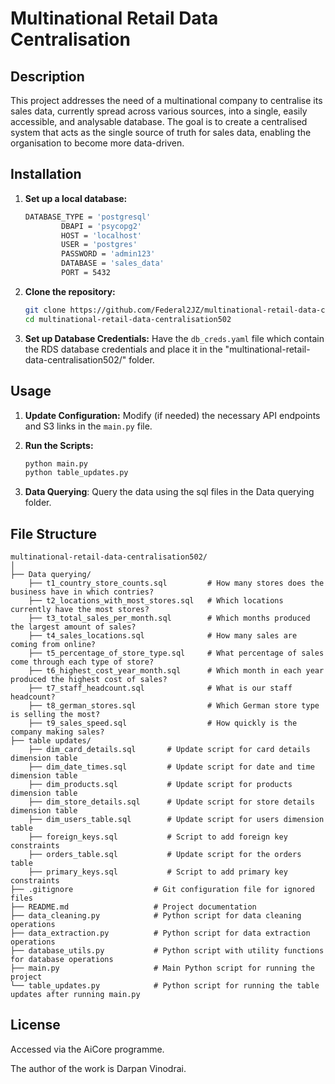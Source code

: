 # Multinational Retail Data Centralisation

## Description
This project addresses the need of a multinational company to centralise its sales data, currently spread across various sources, into a single, easily accessible, and analysable database. The goal is to create a centralised system that acts as the single source of truth for sales data, enabling the organisation to become more data-driven.

## Installation
1. **Set up a local database:**
    ```bash
    DATABASE_TYPE = 'postgresql'
            DBAPI = 'psycopg2'
            HOST = 'localhost'
            USER = 'postgres'
            PASSWORD = 'admin123'
            DATABASE = 'sales_data'
            PORT = 5432
    ```

2. **Clone the repository:**
    ```bash
    git clone https://github.com/Federal2JZ/multinational-retail-data-centralisation502.git
    cd multinational-retail-data-centralisation502
    ```

3. **Set up Database Credentials:**
    Have the `db_creds.yaml` file which contain the RDS database credentials and place it in the "multinational-retail-data-centralisation502/" folder.

## Usage
1. **Update Configuration:**
    Modify (if needed) the necessary API endpoints and S3 links in the `main.py` file.

2. **Run the Scripts:**
    ```bash
    python main.py
    python table_updates.py
    ```

3. **Data Querying**: Query the data using the sql files in the Data querying folder.

## File Structure
```plaintext
multinational-retail-data-centralisation502/
│
├── Data querying/
    ├── t1_country_store_counts.sql         # How many stores does the business have in which contries?
    ├── t2_locations_with_most_stores.sql   # Which locations currently have the most stores?
    ├── t3_total_sales_per_month.sql        # Which months produced the largest amount of sales?
    ├── t4_sales_locations.sql              # How many sales are coming from online?
    ├── t5_percentage_of_store_type.sql     # What percentage of sales come through each type of store?
    ├── t6_highest_cost_year_month.sql      # Which month in each year produced the highest cost of sales?
    ├── t7_staff_headcount.sql              # What is our staff headcount?
    ├── t8_german_stores.sql                # Which German store type is selling the most?
    ├── t9_sales_speed.sql                  # How quickly is the company making sales?
├── table updates/
    ├── dim_card_details.sql       # Update script for card details dimension table
    ├── dim_date_times.sql         # Update script for date and time dimension table
    ├── dim_products.sql           # Update script for products dimension table
    ├── dim_store_details.sql      # Update script for store details dimension table
    ├── dim_users_table.sql        # Update script for users dimension table
    ├── foreign_keys.sql           # Script to add foreign key constraints
    ├── orders_table.sql           # Update script for the orders table
    ├── primary_keys.sql           # Script to add primary key constraints
├── .gitignore                  # Git configuration file for ignored files
├── README.md                   # Project documentation
├── data_cleaning.py            # Python script for data cleaning operations
├── data_extraction.py          # Python script for data extraction operations
├── database_utils.py           # Python script with utility functions for database operations
├── main.py                     # Main Python script for running the project
└── table_updates.py            # Python script for running the table updates after running main.py
```

## License
Accessed via the AiCore programme.

The author of the work is Darpan Vinodrai.